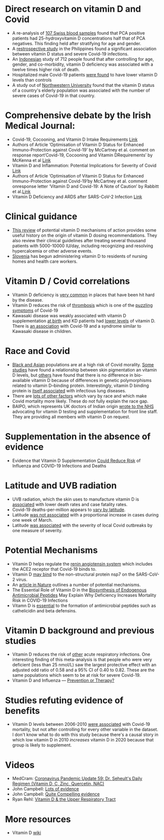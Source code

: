 # Direct research on vitamin D and Covid

- A re-analysis of [107 Swiss blood samples](https://www.mdpi.com/2072-6643/12/5/1359/htm) found that PCA positive patients had 25-hydroxyvitamin D concentrations half that of PCA negatives. This finding held after stratifying for age and gender.
- A [restrospective study](https://papers.ssrn.com/sol3/papers.cfm?abstract_id=3571484) in the Philippines found a significant association between vitamin D status and severe Covid-19 infections.
- An [Indonesian](https://papers.ssrn.com/sol3/papers.cfm?abstract_id=3585561) study of 712 people found that after controlling for age, gender, and co-morbidity, vitamin D deficiency was associated with a twelve times higher risk of death.
- Hospitalized male Covid-19 patients [were found](https://www.medrxiv.org/content/10.1101/2020.05.01.20079376v1) to have lower vitamin D levels than controls
- A study out of [Northwestern University](https://www.medrxiv.org/content/10.1101/2020.04.08.20058578v3.full.pdf) found that the vitamin D status of a country's elderly population was associated with the number of severe cases of Covid-19 in that country.

# Comprehensive debate by the Irish Medical Journal:
- Covid-19, Cocooning, and Vitamin D Intake Requirements [Link](http://imj.ie/wp-content/uploads/2020/05/Covid-19-Cocooning-and-Vitamin-D-Intake-Requirements.pdf)
- Authors of Article ‘Optimisation of Vitamin D Status for Enhanced Immuno-Protection against Covid-19’ by McCartney et al. comment on response report‘Covid-19, Cocooning and Vitamin DRequirements’ by McKenna et al [Link](http://imj.ie/wp-content/uploads/2020/05/McCartney-et-al-comment-on-Covid-19-Cocooning-and-Vitamin-D-Requirements-response-report.pdf)
- Vitamin D and Inflammation: Potential Implications for Severity of Covid [Link](http://imj.ie/wp-content/uploads/2020/05/Vitamin-D-and-Inflammation-Potential-Implications-for-Severity-of-Covid-19.pdf)
- Authors of Article ‘Optimisation of Vitamin D Status for Enhanced Immuno-Protection against Covid-19’by McCartney et al. comment onresponse letter ‘Vitamin D and Covid-19: A Note of Caution’ by Rabbitt et al.[Link](http://imj.ie/wp-content/uploads/2020/05/McCartney-et-al-comment-on-Vitamin-D-and-Covid-19-A-Note-of-Caution-response-letter.pdf)
- Vitamin D Deficiency and ARDS after SARS-CoV-2 Infection [Link](http://imj.ie/wp-content/uploads/2020/05/Vitamin-D-Deficiency-and-ARDS-after-SARS-CoV-2-Infection.pdf)

# Clinical guidance
- [This review](https://www.preprints.org/manuscript/202005.0265/v1) of potential vitamin D mechanisms of action provides some useful history on the origin of vitamin D dosing recommendations. They also review their clinical guidelines after treating several thousand patients with 5000-10000 IU/day, including recognizing and resolving  hypercalcemia or other adverse events.
- [Slovenia](https://www.bmj.com/content/369/bmj.m1820/rr) has begun administering vitamin D to residents of nursing homes and health care workers.


# Vitamin D / Covid correlations
- Vitamin D deficiency is [very common](https://www.ncbi.nlm.nih.gov/pubmed/12856111) in places that have been hit hard by the disease.
- Vitamin D reduces the risk of [thrombosis](https://www.ncbi.nlm.nih.gov/pmc/articles/PMC4069050/) which is one of the [puzzling symptoms](https://www.nature.com/articles/d41586-020-01403-8) of Covid-19
- Kawasaki disease was weakly associated with vitamin D supplementation [at birth](https://bmcpediatr.biomedcentral.com/articles/10.1186/s12887-019-1438-2) and KD patients had [lower levels](https://pubmed.ncbi.nlm.nih.gov/25994612/) of vitamin D. There is [an association](https://academic.oup.com/jid/article/191/4/499/937208) with Covid-19 and a syndrome similar to Kawasaki disease in children.

# Race and Covid
- [Black and Asian](https://www.medrxiv.org/content/10.1101/2020.05.06.20092999v1.full.pdf) populations are at a high risk of Covid morality. [Some studies](https://www.ncbi.nlm.nih.gov/pmc/articles/PMC4067096/) have found a relationship between skin pigmentation an vitamin D levels, but [others](https://www.nejm.org/doi/full/10.1056/NEJMoa1306357) have found that there is no difference in bio-available vitamin D because of differences in genetic polymorphisms related to vitamin D–binding protein. Interestingly, vitamin D binding protein is [itself associated](https://thorax.bmj.com/content/65/5/456) with infectious lung diseases.
- There are [lots of other factors](https://www.thelancet.com/journals/lancet/article/PIIS0140-6736(20)31102-8/fulltext) which vary by race and which make Covid mortality more likely. These do not fully explain the race gap.
- BAIPO, which represents UK doctors of Indian origin [wrote to the NHS](https://drive.google.com/file/d/1zU3yT7wE8folyKUmIX6NbIg2K3P6ffUD/view) advocating for vitamin D testing and supplementation for front line staff. They are providing all members with vitamin D on request.

# Supplementation in the absence of evidence
-  Evidence that Vitamin D Supplementation [Could Reduce Risk](https://www.mdpi.com/2072-6643/12/4/988/htm) of Influenza and COVID-19 Infections and Deaths

# Latitude and UVB radiation
- UVB radiation, which the skin uses to manufacture vitamin D is [associated](https://papers.ssrn.com/sol3/papers.cfm?abstract_id=3586555#.XrA5awDBBLE.twitter) with lower death rates and case fatality rates.
- Covid-19 deaths-per-million appears to [vary by latitude](https://www.ncbi.nlm.nih.gov/pubmed/32311755).
- Latitude [was not associated](https://www.cmaj.ca/content/cmaj/early/2020/05/08/cmaj.200920.full.pdf) with a proportional increase in cases during one week of March.
- Latitude [was associated](https://www.medrxiv.org/content/10.1101/2020.05.01.20087965v1) with the severity of local Covid outbreaks by one measure of severity.

# Potential Mechanisms

- Vitamin D helps regulate the [renin angiotensin system](https://youtu.be/Nfp4X4O87DQ?t=1499) which includes the ACE2 receptor that Covid-19 binds to.
- Vitamin D [may bind](https://www.preprints.org/manuscript/202005.0084/v1) to the  non-structural protein nsp7 on the SARS-CoV-2 virus.
- An [article in Nature](https://www.nature.com/articles/s41430-020-0661-0) outlines a number of potential mechanisms.
- The Essential Role of Vitamin D in the [Biosynthesis of Endogenous Antimicrobial Peptides](https://www.preprints.org/manuscript/202005.0265/v1) May Explain Why Deficiency Increases Mortality Risk in COVID-19 Infections
- Vitamn D is [essential](https://www.preprints.org/manuscript/202005.0265/v1) to the formation of antimicrobial peptides such as cathelicidin and beta defensins.  

# Vitamin D background and previous studies
- Vitamin D reduces the risk of [other](https://www.bmj.com/content/356/bmj.i6583) acute respiratory infections. One interesting finding of this meta-analysis is that people who were very deficient (less than 25 nmol/L) saw the largest protective effect with an adjusted odd ratio of 0.58 and a 95% CI of 0.40 to 0.82. These are the same populations which seem to be at risk for severe Covid-19.
- Vitamin D and Influenza — [Prevention or Therapy?](https://www.ncbi.nlm.nih.gov/pmc/articles/PMC6121423/)

# Studies refuting evidence of benefits
- Vitamin D levels between 2006-2010 [were associated](https://www.sciencedirect.com/science/article/pii/S1871402120301156) with Covid-19 mortality, but not after controlling for every other variable in the dataset. I don't know what to do with this study because there's a causal story in which low vitamin D in 2010 _increases_ vitamin D in 2020 because that group is likely to supplement.

# Videos

- MedCram: [Coronavirus Pandemic Update 59: Dr. Seheult's Daily Regimen (Vitamin D, C, Zinc, Quercetin, NAC)](https://www.youtube.com/watch?v=NM2A2xNLWR4)
- John Campbell: [Lots of evidence](https://www.youtube.com/watch?v=GCSXNGc7pfs) 
- John Campbell: [Quite Compelling evidence](https://www.youtube.com/watch?v=1fxw3nTZYlA)
- Ryan Rehl: [Vitamin D & the Upper Respiratory Tract](https://www.youtube.com/watch?v=fmDng_uMCnY)

# More resources

- Vitamin D [wiki](https://vitamindwiki.com/)






